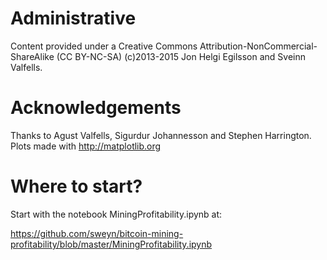 
# Administrative

Content provided under a Creative Commons Attribution-NonCommercial-ShareAlike (CC BY-NC-SA) (c)2013-2015 Jon Helgi Egilsson and Sveinn Valfells. 

# Acknowledgements

Thanks to Agust Valfells, Sigurdur Johannesson and Stephen Harrington. Plots made with http://matplotlib.org

# Where to start?

Start with the notebook MiningProfitability.ipynb at:

https://github.com/sweyn/bitcoin-mining-profitability/blob/master/MiningProfitability.ipynb
